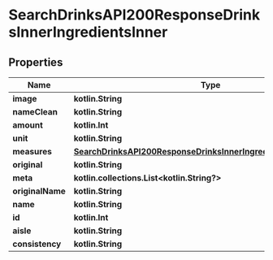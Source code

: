 
# SearchDrinksAPI200ResponseDrinksInnerIngredientsInner

## Properties
| Name | Type | Description | Notes |
| ------------ | ------------- | ------------- | ------------- |
| **image** | **kotlin.String** |  |  [optional] |
| **nameClean** | **kotlin.String** |  |  [optional] |
| **amount** | **kotlin.Int** |  |  [optional] |
| **unit** | **kotlin.String** |  |  [optional] |
| **measures** | [**SearchDrinksAPI200ResponseDrinksInnerIngredientsInnerMeasures**](SearchDrinksAPI200ResponseDrinksInnerIngredientsInnerMeasures.md) |  |  [optional] |
| **original** | **kotlin.String** |  |  [optional] |
| **meta** | **kotlin.collections.List&lt;kotlin.String?&gt;** |  |  [optional] |
| **originalName** | **kotlin.String** |  |  [optional] |
| **name** | **kotlin.String** |  |  [optional] |
| **id** | **kotlin.Int** |  |  [optional] |
| **aisle** | **kotlin.String** |  |  [optional] |
| **consistency** | **kotlin.String** |  |  [optional] |



